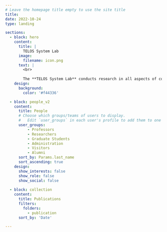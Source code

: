```yaml
---
# Leave the homepage title empty to use the site title
title:
date: 2022-10-24
type: landing

sections:
  - block: hero
    content:
      title: |
        TELOS System Lab
      image:
        filename: icon.png
      text: |
        <br>
        
        The **TELOS System Lab** conducts research in all aspects of computer systems, with a primary focus on operating systems, storage systems, formal verification, dependable computing, concurrency, software/hardware co-design, and systems for machine learning.
    design:
      background:
        color: '#f44336'

  - block: people_v2
    content:
      title: People
      # Choose which groups/teams of users to display.
      #   Edit `user_groups` in each user's profile to add them to one or more of these groups.
      user_groups:
          - Professors
          - Researchers
          - Graduate Students
          - Administration
          - Visitors
          - Alumni
      sort_by: Params.last_name
      sort_ascending: true
    design:
      show_interests: false
      show_role: false
      show_social: false
  
  - block: collection
    content:
      title: Publications
      filters:
        folders:
          - publication
      sort_by: 'Date'

---
```

